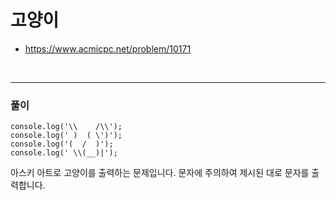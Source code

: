 # 고양이
- https://www.acmicpc.net/problem/10171
<br>

---
### 풀이
```
console.log('\\    /\\');
console.log(' )  ( \')');
console.log('(  /  )');
console.log(' \\(__)|');
```
아스키 아트로 고양이를 출력하는 문제입니다. 
문자에 주의하여 제시된 대로 문자를 출력합니다.